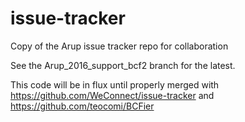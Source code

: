 # issue-tracker
Copy of the Arup issue tracker repo for collaboration

See the Arup_2016_support_bcf2 branch for the latest.

This code will be in flux until properly merged with https://github.com/WeConnect/issue-tracker  and  https://github.com/teocomi/BCFier 
